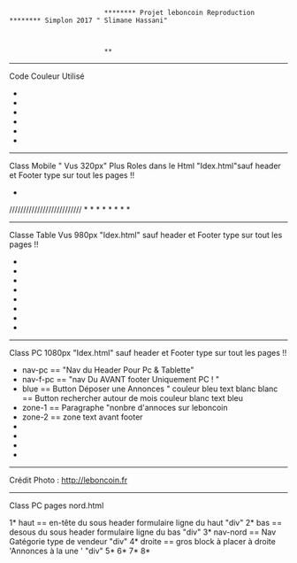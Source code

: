                             ******** Projet leboncoin Reproduction ******** Simplon 2017 " Slimane Hassani"



                            ** 


-------------------------------------------------------------------------------------------------------------------------------------------------------------
   Code Couleur Utilisé                          

   *
   *
   *
   *
   *
   *



-------------------------------------------------------------------------------------------------------------------------------------------------------------

Class Mobile " Vus 320px"   Plus Roles dans le Html  "Idex.html"sauf header et Footer type sur tout les pages !!

*
//////////////////////////
*
*
*
*
*
*
*
*

-------------------------------------------------------------------------------------------------------------------------------------------------------------

Classe Table  Vus 980px  "Idex.html"  sauf header et Footer type sur tout les pages !!

*
*
*
*
*
*
*
*

-------------------------------------------------------------------------------------------------------------------------------------------------------------

 
Class PC 1080px  "Idex.html"  sauf header et Footer type sur tout les pages !! 

*   nav-pc ==   "Nav du Header Pour Pc & Tablette"
*	nav-f-pc == 	"nav Du AVANT footer Uniquement PC ! "
*   blue ==         Button Déposer une Annonces " couleur bleu text blanc
    blanc ==      Button rechercher autour de mois couleur blanc  text bleu 
* zone-1  ==     Paragraphe "nonbre d'annoces sur leboncoin 
*   zone-2 ==  zone text avant footer 
*
*
*
*


-------------------------------------------------------------------------------------------------------------------------------------------------------------

Crédit Photo : http://leboncoin.fr 









----------------------------------------------------------------------------------------------------------------------

Class PC pages nord.html 

1* 	haut == en-tête du sous header formulaire ligne du haut  "div"
2*	bas == desous du sous header formulaire ligne du bas  "div"
3*	nav-nord == Nav Gatégorie type de vendeur  "div"
4*	droite == gros block à placer à droite 'Annonces à la une ' "div"
5*
6*
7*
8*





